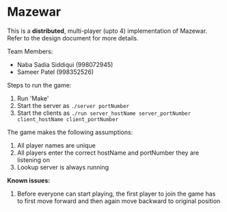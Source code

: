# Mazewar  

This is a **distributed**, multi-player (upto 4) implementation of Mazewar. Refer to the design document for more details.  
  
Team Members:  
* Naba Sadia Siddiqui (998072945)  
* Sameer Patel (998352526)  
  
Steps to run the game:  
1. Run 'Make'  
2. Start the server as `./server portNumber`  
3. Start the clients as `./run server_hostName server_portNumber client_hostName client_portNumber`
  
The game makes the following assumptions:  
1. All player names are unique  
2. All players enter the correct hostName and portNumber they are listening on  
3. Lookup server is always running  

**Known issues:**  
1. Before everyone can start playing, the first player to join the game has to first move forward and then again move backward to original position
